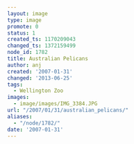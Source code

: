 ```yaml
---
layout: image
type: image
promote: 0
status: 1
created_ts: 1170209043
changed_ts: 1372159499
node_id: 1782
title: Australian Pelicans
author: anj
created: '2007-01-31'
changed: '2013-06-25'
tags:
  - Wellington Zoo
images:
  - image/images/IMG_3384.JPG
url: "/2007/01/31/australian_pelicans/"
aliases:
  - "/node/1782/"
date: '2007-01-31'
---
```


